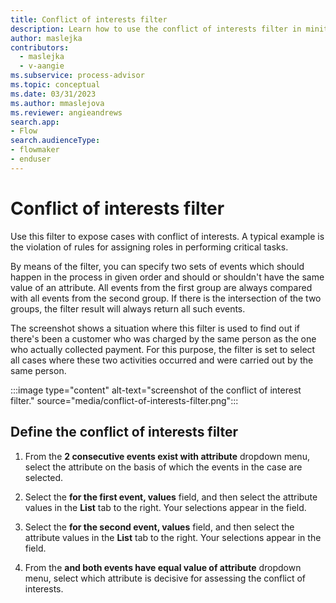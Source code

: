 ```yaml
---
title: Conflict of interests filter
description: Learn how to use the conflict of interests filter in minit.
author: maslejka
contributors:
  - maslejka
  - v-aangie
ms.subservice: process-advisor
ms.topic: conceptual
ms.date: 03/31/2023
ms.author: mmaslejova
ms.reviewer: angieandrews
search.app:
- Flow
search.audienceType:
- flowmaker
- enduser
---
```


# Conflict of interests filter

Use this filter to expose cases with conflict of interests. A typical example is the violation of rules for assigning roles in performing critical tasks.

By means of the filter, you can specify two sets of events which should happen in the process in given order and should or shouldn't have the same value of an attribute. All events from the first group are always compared with all events from the second group. If there is the intersection of the two groups, the filter result will always return all such events.

The screenshot shows a situation where this filter is used to find out if there's been a customer who was charged by the same person as the one who actually collected payment. For this purpose, the filter is set to select all cases where these two activities occurred and were carried out by the same person.

:::image type="content" alt-text="screenshot of the conflict of interest filter." source="media/conflict-of-interests-filter.png":::

## Define the conflict of interests filter

1. From the **2 consecutive events exist with attribute** dropdown menu, select the attribute on the basis of which the events in the case are selected.

1. Select the **for the first event, values** field, and then select the attribute values in the **List** tab to the right. Your selections appear in the field.

1. Select the **for the second event, values** field, and then select the attribute values in the **List** tab to the right. Your selections appear in the field.

1. From the **and both events have equal value of attribute** dropdown menu, select which attribute is decisive for assessing the conflict of interests.

